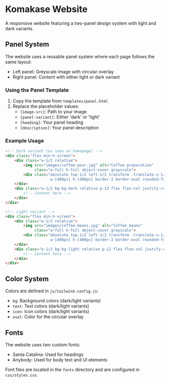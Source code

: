 # Komakase Website

A responsive website featuring a two-panel design system with light and dark variants.

## Panel System

The website uses a reusable panel system where each page follows the same layout:
- Left panel: Greyscale image with circular overlay
- Right panel: Content with either light or dark variant

### Using the Panel Template

1. Copy the template from `templates/panel.html`
2. Replace the placeholder values:
   - `[image-src]`: Path to your image
   - `[panel-variant]`: Either 'dark' or 'light'
   - `[heading]`: Your panel heading
   - `[description]`: Your panel description

### Example Usage

```html
<!-- Dark variant (as seen on homepage) -->
<div class="flex min-h-screen">
    <div class="w-1/2 relative">
        <img src="images/coffee-pour.jpg" alt="Coffee preparation" 
             class="w-full h-full object-cover grayscale">
        <div class="absolute top-1/2 left-1/2 transform -translate-x-1/2 -translate-y-1/2 
                    w-[400px] h-[400px] border-2 border-oval rounded-full"></div>
    </div>
    <div class="w-1/2 bg-bg-dark relative p-12 flex flex-col justify-center">
        <!-- Content here -->
    </div>
</div>

<!-- Light variant -->
<div class="flex min-h-screen">
    <div class="w-1/2 relative">
        <img src="images/coffee-beans.jpg" alt="Coffee beans" 
             class="w-full h-full object-cover grayscale">
        <div class="absolute top-1/2 left-1/2 transform -translate-x-1/2 -translate-y-1/2 
                    w-[400px] h-[400px] border-2 border-oval rounded-full"></div>
    </div>
    <div class="w-1/2 bg-bg-light relative p-12 flex flex-col justify-center">
        <!-- Content here -->
    </div>
</div>
```

## Color System

Colors are defined in `js/tailwind.config.js`:
- `bg`: Background colors (dark/light variants)
- `text`: Text colors (dark/light variants)
- `icon`: Icon colors (dark/light variants)
- `oval`: Color for the circular overlay

## Fonts

The website uses two custom fonts:
- Santa Catalina: Used for headings
- Anybody: Used for body text and UI elements

Font files are located in the `fonts` directory and are configured in `css/styles.css`.
